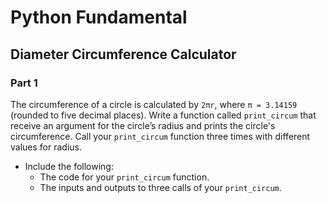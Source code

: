 # Python Fundamental
## Diameter Circumference Calculator
### Part 1

The circumference of a circle is calculated by `2πr`, where `π = 3.14159` (rounded to five decimal places). 
Write a function called `print_circum` that receive an argument for the circle’s radius and prints the circle's circumference.
Call your `print_circum` function three times with different values for radius.

- Include the following:
  - The code for your `print_circum` function. 
  - The inputs and outputs to three calls of your `print_circum`.